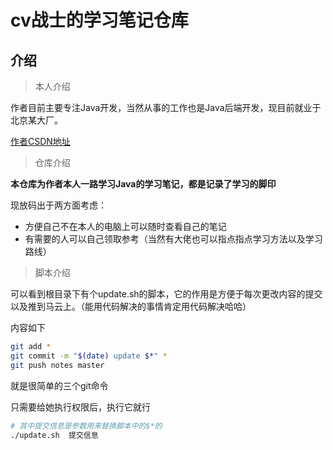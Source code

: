 # cv战士的学习笔记仓库

## 介绍

> 本人介绍

作者目前主要专注Java开发，当然从事的工作也是Java后端开发，现目前就业于北京某大厂。

[作者CSDN地址](https://blog.csdn.net/qq_45408390?spm=1000.2115.3001.5343)

> 仓库介绍

**本仓库为作者本人一路学习Java的学习笔记，都是记录了学习的脚印**

现放码出于两方面考虑：

- 方便自己不在本人的电脑上可以随时查看自己的笔记
- 有需要的人可以自己领取参考（当然有大佬也可以指点指点学习方法以及学习路线）

> 脚本介绍

可以看到根目录下有个update.sh的脚本，它的作用是方便于每次更改内容的提交以及推到马云上。（能用代码解决的事情肯定用代码解决哈哈）

内容如下

```sh
git add *
git commit -m "$(date) update $*" *
git push notes master
```

就是很简单的三个git命令

只需要给她执行权限后，执行它就行

```sh
# 其中提交信息是参数用来替换脚本中的$*的
./update.sh  提交信息
```

